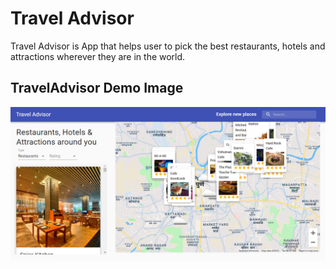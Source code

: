 # Travel Advisor

Travel Advisor is App that helps user to pick the best restaurants, hotels and attractions wherever they are in the world.

## TravelAdvisor Demo Image
![Travel Advisor](images/app.png)
